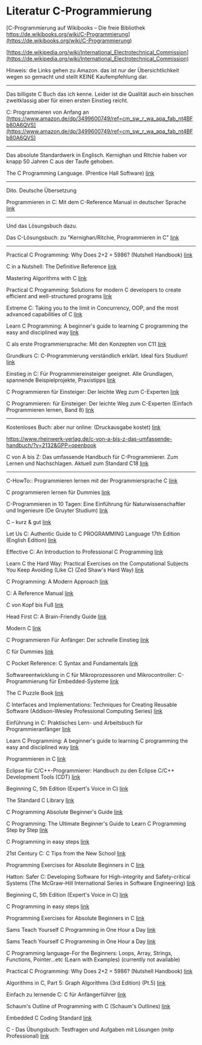 # Literatur C-Programmierung

[C-Programmierung auf Wikibooks – Die freie Bibliothek https://de.wikibooks.org/wiki/C-Programmierung](https://de.wikibooks.org/wiki/C-Programmierung)

[https://de.wikipedia.org/wiki/International_Electrotechnical_Commission](https://de.wikipedia.org/wiki/International_Electrotechnical_Commission)

Hinweis: die Links gehen zu Amazon. das ist nur der Übersichtlichkeit wegen so gemacht und stellt KEINE Kaufempfehlung dar. 

---

Das billigste C Buch das ich kenne. Leider ist die Qualität auch ein bisschen zweitklassig aber für einen ersten Einstieg reicht.

C: Programmieren von Anfang an [https://www.amazon.de/dp/3499600749/ref=cm_sw_r_wa_apa_fab_nt4BFb80A6QVS](https://www.amazon.de/dp/3499600749/ref=cm_sw_r_wa_apa_fab_nt4BFb80A6QVS)

---

Das absolute Standardwerk in Englisch. Kernighan und Ritchie haben vor knapp 50 Jahren C aus der Taufe gehoben.

The C Programming Language. (Prentice Hall Software) [link](https://www.amazon.de/dp/0131103628/ref=cm_sw_r_wa_apa_fab_nv4BFb7MSG3YW)

---

Dito. Deutsche Übersetzung

Programmieren in C: Mit dem C-Reference Manual in deutscher Sprache [link](https://www.amazon.de/dp/3446154973/ref=cm_sw_r_wa_apa_fab_Lv4BFb333XPP7)

---

Und das Lösungsbuch dazu.

Das C-Lösungsbuch: zu "Kernighan/Ritchie, Programmieren in C" [link](https://www.amazon.de/dp/3446159460/ref=cm_sw_r_wa_apa_fab_nw4BFb8P293CX)

---

Practical C Programming: Why Does 2+2 = 5986? (Nutshell Handbook) [link](https://www.amazon.de/dp/1565923065/ref=cm_sw_r_wa_apa_fab_Xw4BFbJ1QP17S)

C in a Nutshell: The Definitive Reference [link](https://www.amazon.de/dp/1491904755/ref=cm_sw_r_wa_apa_fab_vy4BFb6PFFWEG)

Mastering Algorithms with C [link](https://www.amazon.de/dp/1565924533/ref=cm_sw_r_wa_apa_fab_My4BFbEG48901)

Practical C Programming: Solutions for modern C developers to create efficient and well-structured programs [link](https://www.amazon.de/dp/1838641106/ref=cm_sw_r_wa_apa_fab_7y4BFbD931VXY)

Extreme C: Taking you to the limit in Concurrency, OOP, and the most advanced capabilities of C [link](https://www.amazon.de/dp/1789343623/ref=cm_sw_r_wa_apa_fab_pz4BFbKMN94WN)

Learn C Programming: A beginner's guide to learning C programming the easy and disciplined way [link](https://www.amazon.de/dp/1789349915/ref=cm_sw_r_wa_apa_fab_Zz4BFb1GAWX72)

C als erste Programmiersprache: Mit den Konzepten von C11 [link](https://www.amazon.de/dp/3834818585/ref=cm_sw_r_wa_apa_fab_xA4BFbRTT0F73)

Grundkurs C: C-Programmierung verständlich erklärt. Ideal fürs Studium! [link](https://www.amazon.de/dp/3836241145/ref=cm_sw_r_wa_apa_fab_TA4BFbB0TV8D5)

Einstieg in C: Für Programmiereinsteiger geeignet. Alle Grundlagen, spannende Beispielprojekte, Praxistipps [link](https://www.amazon.de/dp/3836275694/ref=cm_sw_r_wa_apa_fab_sC4BFb3ZEZ563)

C Programmieren für Einsteiger: Der leichte Weg zum C-Experten [link](https://www.amazon.de/dp/3966450615/ref=cm_sw_r_wa_apa_fab_qD4BFb52QXG9R)

C Programmieren: für Einsteiger: Der leichte Weg zum C-Experten (Einfach Programmieren lernen, Band 8) [link](https://www.amazon.de/dp/3966450607/ref=cm_sw_r_wa_apa_fab_GD4BFbF53G19M)

---

Kostenloses Buch: aber nur online: (Druckausgabe kostet) [link](http://openbook.rheinwerk-verlag.de/c_von_a_bis_z/)

<https://www.rheinwerk-verlag.de/c-von-a-bis-z-das-umfassende-handbuch/?v=2132&GPP=openbook>

C von A bis Z: Das umfassende Handbuch für C-Programmierer. Zum Lernen und Nachschlagen. Aktuell zum Standard C18 [link](https://www.amazon.de/dp/3836239736/ref=cm_sw_em_r_mt_dp_zezCFbS58T606)

---

C-HowTo:: Programmieren lernen mit der Programmiersprache C [link](https://www.amazon.de/dp/3946454003/ref=cm_sw_r_wa_apa_fab_o.4BFbA58PKG2)

C programmieren lernen für Dummies [link](https://www.amazon.de/dp/3527713425/ref=cm_sw_r_wa_apa_fab_8.4BFbEMYBJMG)

C-Programmieren in 10 Tagen: Eine Einführung für Naturwissenschaftler und Ingenieure (De Gruyter Studium) [link](https://www.amazon.de/dp/3110485125/ref=cm_sw_r_wa_apa_fab_Za5BFb3MK9F84)

C – kurz & gut [link](https://www.amazon.de/dp/3960091079/ref=cm_sw_r_wa_apa_fab_vb5BFbYHCE1C2)

Let Us C: Authentic Guide to C PROGRAMMING Language 17th Edition (English Edition) [link](https://www.amazon.de/dp/9389845688/ref=cm_sw_r_wa_apa_fab_Rc5BFbDKV9EZY)

Effective C: An Introduction to Professional C Programming [link](https://www.amazon.de/dp/1718501048/ref=cm_sw_r_wa_apa_fab_ad5BFb9YW1DXK)

Learn C the Hard Way: Practical Exercises on the Computational Subjects You Keep Avoiding (Like C) (Zed Shaw's Hard Way) [link](https://www.amazon.de/dp/0321884922/ref=cm_sw_r_wa_apa_fab_vd5BFbBMQXT03)

C Programming: A Modern Approach [link](https://www.amazon.de/dp/0393979504/ref=cm_sw_r_wa_apa_fab_Od5BFbCKJR17A)

C: A Reference Manual [link](https://www.amazon.de/dp/013089592X/ref=cm_sw_r_wa_apa_fab_ae5BFbTX2RC7S)

C von Kopf bis Fuß [link](https://www.amazon.de/dp/386899386X/ref=cm_sw_r_wa_apa_fab_oe5BFbN2N03FY)

Head First C: A Brain-Friendly Guide [link](https://www.amazon.de/dp/1449399916/ref=cm_sw_r_wa_apa_fab_Kf5BFbCGYEK9S)

Modern C [link](https://www.amazon.de/dp/1617295817/ref=cm_sw_r_wa_apa_fab_Jj5BFbD6GYS94)

C Programmieren Für Anfänger: Der schnelle Einstieg [link](https://www.amazon.de/dp/1980921113/ref=cm_sw_r_wa_apa_fab_Hk5BFb4SCN1GF)

C für Dummies [link](https://www.amazon.de/dp/352770647X/ref=cm_sw_r_wa_apa_fab_cl5BFb3S9WQPF)

C Pocket Reference: C Syntax and Fundamentals [link](https://www.amazon.de/dp/0596004362/ref=cm_sw_r_wa_apa_fab_ul5BFb4QBWS3X)

Softwareentwicklung in C für Mikroprozessoren und Mikrocontroller: C-Programmierung für Embedded-Systeme [link](https://www.amazon.de/dp/3800743280/ref=cm_sw_r_wa_apa_fab_Jl5BFb9DWRSFJ)

The C Puzzle Book [link](https://www.amazon.de/dp/0201604612/ref=cm_sw_r_wa_apa_fab_tn5BFbPQVCSKA)

C Interfaces and Implementations: Techniques for Creating Reusable Software (Addison-Wesley Professional Computing Series) [link](https://www.amazon.de/dp/0201498413/ref=cm_sw_r_wa_apa_fab_On5BFb22DDR7Y)

Einführung in C: Praktisches Lern- und Arbeitsbuch für Programmieranfänger [link](https://www.amazon.de/dp/3658129212/ref=cm_sw_r_wa_apa_fab_7n5BFbHDSK4YR)

Learn C Programming: A beginner's guide to learning C programming the easy and disciplined way [link](https://www.amazon.de/dp/1789349915/ref=cm_sw_r_wa_apa_fab_Eo5BFbGHA98RN)

Programmieren in C [link](https://www.amazon.de/dp/3709103924/ref=cm_sw_r_wa_apa_fab_Uo5BFb2JAJJMC)

Eclipse für C/C++-Programmierer: Handbuch zu den Eclipse C/C++ Development Tools (CDT) [link](https://www.amazon.de/dp/3864901960/ref=cm_sw_r_wa_apa_fab_6o5BFbZ428PGG)

Beginning C, 5th Edition (Expert's Voice in C) [link](https://www.amazon.de/dp/1430248815/ref=cm_sw_r_wa_apa_fab_tp5BFb7YMM783)

The Standard C Library [link](https://www.amazon.de/dp/0131315099/ref=cm_sw_r_wa_apa_fab_Qp5BFb3PECZVS)

C Programming Absolute Beginner's Guide [link](https://www.amazon.de/dp/0789751984/ref=cm_sw_r_wa_apa_fab_aq5BFbGCB987B)

C Programming: The Ultimate Beginner's Guide to Learn C Programming Step by Step [link](https://www.amazon.ca/Programming-Ultimate-Beginners-Guide-Learn/dp/B08JVKFT7Y)

C Programming in easy steps [link](https://www.amazon.de/dp/1840785446/ref=cm_sw_r_wa_apa_fab_Kq5BFbG0VN27K)

21st Century C: C Tips from the New School [link](https://www.amazon.de/dp/1491903899/ref=cm_sw_r_wa_apa_fab_or5BFbXBPYQ80)

Programming Exercises for Absolute Beginners in C [link](https://www.amazon.de/dp/B08HTL1CQ7/ref=cm_sw_r_wa_apa_fab_Zr5BFbPJY8XYM)

Hatton: Safer C: Developing Software for High-integrity and Safety-critical Systems (The McGraw-Hill International Series in Software Engineering) [link](https://www.amazon.de/dp/0077076400/ref=cm_sw_r_wa_apa_fab_Zs5BFbSVXAH3J)

Beginning C, 5th Edition (Expert's Voice in C) [link](https://www.amazon.de/dp/1430248815/ref=cm_sw_r_wa_apa_fab_iv5BFbAGM8T2S)

C Programming in easy steps [link](https://www.amazon.de/dp/1840785446/ref=cm_sw_r_wa_apa_fab_Fw5BFbBT084AZ)

Programming Exercises for Absolute Beginners in C [link](https://www.amazon.de/dp/B08HTL1CQ7/ref=cm_sw_r_wa_apa_fab_7w5BFbVTNFYSJ)

Sams Teach Yourself C Programming in One Hour a Day [link](https://www.amazon.de/dp/0789751992/ref=cm_sw_r_wa_apa_fab_Mx5BFb3TY7AMK)

Sams Teach Yourself C Programming in One Hour a Day [link](https://www.amazon.de/dp/0789751992/ref=cm_sw_r_wa_apa_fab_5x5BFbEXHBZ4A)

C Programming language-For the Beginners: Loops, Array, Strings, Functions, Pointer...etc (Learn with Examples) (currently not available)

Practical C Programming: Why Does 2+2 = 5986? (Nutshell Handbook) [link](https://www.amazon.de/dp/1565923065/ref=cm_sw_r_wa_apa_fab_Ey5BFbTJSNHN6)

Algorithms in C, Part 5: Graph Algorithms (3rd Edition) (Pt.5) [link](https://www.amazon.de/dp/0201316633/ref=cm_sw_r_wa_apa_fab_ez5BFb6FB1RRR)

Einfach zu lernende C: C für Anfängerführer [link](https://www.amazon.de/dp/B08HB2VPF3/ref=cm_sw_r_wa_apa_fab_xz5BFbYD6J79C)

Schaum's Outline of Programming with C (Schaum's Outlines) [link](https://www.amazon.de/dp/0070240353/ref=cm_sw_r_wa_apa_fab_Tz5BFbC0T9670)

Embedded C Coding Standard [link](https://www.amazon.de/dp/1721127984/ref=cm_sw_r_wa_apa_fab_6z5BFbYSDPEWH)

C - Das Übungsbuch: Testfragen und Aufgaben mit Lösungen (mitp Professional) [link](https://www.amazon.de/dp/3958458963/ref=cm_sw_r_wa_apa_fab_AA5BFbK4WKDQS)
